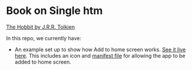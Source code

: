 # Book on Single htm

[The Hobbit by J.R.R. Tolkien](http://htmlpreview.github.io/?https://raw.githubusercontent.com/kdm6389/gre2019/master/books.htm/The%20Hobbit%20by%20J.R.R.%20Tolkien.htm)


In this repo, we currently have:

* An example set up to show how Add to home screen works. [See it live here](https://kdm6389.github.io/gre2019/book.htm/). This includes an icon and [manifest file](/fgdgsg/manifest.json) for allowing the app to be added to home screen.
